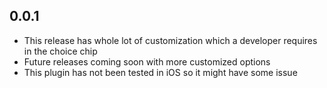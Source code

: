 ## 0.0.1

* This release has whole lot of customization which a developer requires in the choice chip
* Future releases coming soon with more customized options
* This plugin has not been tested in iOS so it might have some issue
